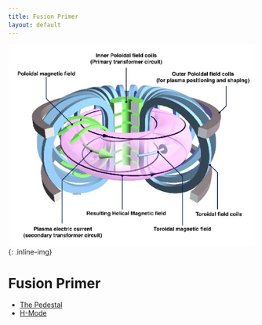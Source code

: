 ```yaml
---
title: Fusion Primer
layout: default
---
```

![tokamak](/images/pedestal/tokamak.jpg){: .inline-img}

# Fusion Primer
  - [The Pedestal](/pages/fusionprimer/pedestal)
  - [H-Mode](/pages/fusionprimer/hmode)